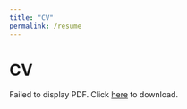```yaml
---
title: "CV"
permalink: /resume
---
```

# CV

<object data="/resume/cv-llt.pdf" type="application/pdf" width="600" height="450">
    <p>Failed to display PDF. Click <a href="/resume/cv-llt.pdf">here</a> to download.</p>
</object>
